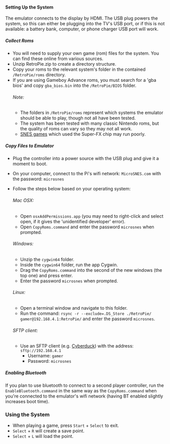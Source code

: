 
#### Setting Up the System
The emulator connects to the display by HDMI. The USB plug powers the system, so this can either be plugging into the TV's USB port, or if this is not available: a battery bank, computer, or phone charger USB port will work.


##### Collect Roms
* You will need to supply your own game (rom) files for the system. You can find these online from various sources.
* Unzip RetroPie.zip to create a directory structure.
* Copy your roms to the relevant system's folder in the contained `/RetroPie/roms` directory.
* If you are using Gameboy Advance roms, you must search for a 'gba bios' and copy `gba_bios.bin` into the `/RetroPie/BIOS` folder.
    ###### Note:
    * The folders in `/RetroPie/roms` represent which systems the emulator should be able to play, though not all have been tested.
    * The system has been tested with many classic Nintendo roms, but the quality of roms can vary so they may not all work.
    * [SNES games](https://en.wikipedia.org/wiki/Super_FX#List_of_games) which used the Super-FX chip may run poorly.


##### Copy Files to Emulator
* Plug the controller into a power source with the USB plug and give it a moment to boot.
* On your computer, connect to the Pi's wifi network: `MicroSNES.com` with the password: `microsnes`
* Follow the steps below based on your operating system:

  ###### Mac OSX:
  * Open `osxAddPermissions.app` (you may need to right-click and select open, if it gives the 'unidentified developer' error).
  * Open `CopyRoms.command` and enter the password `microsnes` when prompted.

  ###### Windows:
  * Unzip the `cygwin64` folder.
  * Inside the `cygwin64` folder, run the app Cygwin.
  * Drag the `CopyRoms.command` into the second of the new windows (the top one) and press enter.
  * Enter the password `microsnes` when prompted.

  ###### Linux:
  * Open a terminal window and navigate to this folder.
  * Run the command: `rsync -r --exclude=.DS_Store ./RetroPie/ gamer@192.168.4.1:RetroPie/` and enter the password `microsnes`.

  ###### SFTP client:
  * Use an SFTP client (e.g. [Cyberduck](https://cyberduck.io)) with the address: `sftp://192.168.4.1`
    * Username: `gamer`
    * Password: `microsnes`


##### Enabling Bluetooth
If you plan to use bluetooth to connect to a second player controller, run the `EnableBluetooth.command` in the same way as the `CopyRoms.command` when you're connected to the emulator's wifi network (having BT enabled slightly increases boot time).


### Using the System
* When playing a game, press `Start` + `Select` to exit.
* `Select` + `R` will create a save point.
* `Select` + `L` will load the point.
